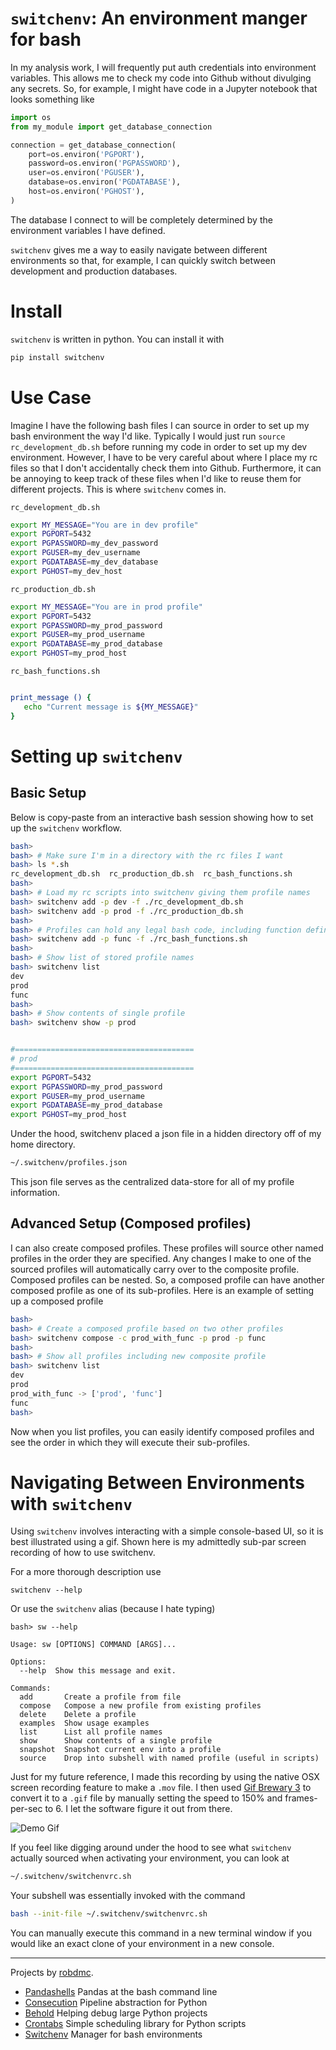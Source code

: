 # `switchenv`: An environment manger for bash
In my analysis work, I will frequently put auth credentials into environment
variables.  This allows me to check my code into Github without divulging any
secrets.  So, for example, I might have code in a Jupyter notebook that looks
something like
```python
import os
from my_module import get_database_connection

connection = get_database_connection(
    port=os.environ('PGPORT'),
    password=os.environ('PGPASSWORD'),
    user=os.environ('PGUSER'),
    database=os.environ('PGDATABASE'),
    host=os.environ('PGHOST'),
)
```
The database I connect to will be completely determined by the environment
variables I have defined.

`switchenv` gives me a way to easily navigate between different environments so
that, for example, I can quickly switch between development and production
databases.

# Install
`switchenv` is written in python.  You can install it with
```bash
pip install switchenv
```

# Use Case
Imagine I have the following bash files I can source in order to set up my bash
environment the way I'd like.  Typically I would just run `source
rc_development_db.sh` before running my code in order to set up my dev
environment.  However, I have to be very careful about where I place my rc files
so that I don't accidentally check them into Github.  Furthermore, it can be
annoying to keep track of these files when I'd like to reuse them for different
projects.  This is where `switchenv` comes in.

`rc_development_db.sh`
```bash
export MY_MESSAGE="You are in dev profile"
export PGPORT=5432
export PGPASSWORD=my_dev_password
export PGUSER=my_dev_username
export PGDATABASE=my_dev_database
export PGHOST=my_dev_host
```

`rc_production_db.sh`
```bash
export MY_MESSAGE="You are in prod profile"
export PGPORT=5432
export PGPASSWORD=my_prod_password
export PGUSER=my_prod_username
export PGDATABASE=my_prod_database
export PGHOST=my_prod_host
```

`rc_bash_functions.sh`
```bash

print_message () {
   echo "Current message is ${MY_MESSAGE}"
}
```

# Setting up `switchenv`
## Basic Setup
Below is copy-paste from an interactive bash session showing how to set up the
`switchenv` workflow.


```bash
bash>
bash> # Make sure I'm in a directory with the rc files I want
bash> ls *.sh
rc_development_db.sh  rc_production_db.sh  rc_bash_functions.sh
bash>
bash> # Load my rc scripts into switchenv giving them profile names
bash> switchenv add -p dev -f ./rc_development_db.sh
bash> switchenv add -p prod -f ./rc_production_db.sh
bash>
bash> # Profiles can hold any legal bash code, including function definitions.
bash> switchenv add -p func -f ./rc_bash_functions.sh
bash>
bash> # Show list of stored profile names
bash> switchenv list
dev
prod
func
bash>
bash> # Show contents of single profile
bash> switchenv show -p prod


#========================================
# prod
#========================================
export PGPORT=5432
export PGPASSWORD=my_prod_password
export PGUSER=my_prod_username
export PGDATABASE=my_prod_database
export PGHOST=my_prod_host
```

Under the hood, switchenv placed a json file in a hidden directory off of my
home directory.
```bash
~/.switchenv/profiles.json
```
This json file serves as the centralized data-store for all of my profile
information.

## Advanced Setup (Composed profiles)
I can also create composed profiles.  These profiles will source other named
profiles in the order they are specified.  Any changes I make to one of the
sourced profiles will automatically carry over to the composite profile.
Composed profiles can be nested.  So, a composed profile can have another composed
profile as one of its sub-profiles.  Here is an example of setting up a composed profile
```bash
bash>
bash> # Create a composed profile based on two other profiles
bash> switchenv compose -c prod_with_func -p prod -p func
bash>
bash> # Show all profiles including new composite profile
bash> switchenv list
dev
prod
prod_with_func -> ['prod', 'func']
func
bash>
```
Now when you list profiles, you can easily identify composed profiles and see
the order in which they will execute their sub-profiles.

# Navigating Between Environments with `switchenv`
Using `switchenv` involves interacting with a simple console-based UI, so it is
best illustrated using a gif.  Shown here is my admittedly sub-par screen
recording of how to use switchenv.

For a more thorough description use
```
switchenv --help
```
Or use the `switchenv` alias (because I hate typing) 
```
bash> sw --help

Usage: sw [OPTIONS] COMMAND [ARGS]...

Options:
  --help  Show this message and exit.

Commands:
  add       Create a profile from file
  compose   Compose a new profile from existing profiles
  delete    Delete a profile
  examples  Show usage examples
  list      List all profile names
  show      Show contents of a single profile
  snapshot  Snapshot current env into a profile
  source    Drop into subshell with named profile (useful in scripts)
```

Just for my future reference, I made this recording by using the native OSX
screen recording feature to make a `.mov` file.  I then used
[Gif Brewary 3](https://apps.apple.com/us/app/gif-brewery-3-by-gfycat/id1081413713?mt=12)
to convert it to a `.gif` file by manually setting the speed to 150%  and
frames-per-sec to 6.  I let the software figure it out from there.


![Demo Gif](https://github.com/robdmc/switchenv/blob/master/images/switchenv_demo.gif)

If you feel like digging around under the hood to see what `switchenv` actually sourced
when activating your environment, you can look at
```bash
~/.switchenv/switchenvrc.sh
```
Your subshell was essentially invoked with the command
```bash
bash --init-file ~/.switchenv/switchenvrc.sh
```
You can manually execute this command in a new terminal window if you would like
an exact clone of your environment in a new console.

___
Projects by [robdmc](https://www.linkedin.com/in/robdecarvalho).
* [Pandashells](https://github.com/robdmc/pandashells) Pandas at the bash command line
* [Consecution](https://github.com/robdmc/consecution) Pipeline abstraction for Python
* [Behold](https://github.com/robdmc/behold) Helping debug large Python projects
* [Crontabs](https://github.com/robdmc/crontabs) Simple scheduling library for Python scripts
* [Switchenv](https://github.com/robdmc/switchenv) Manager for bash environments
